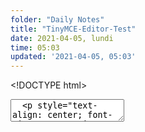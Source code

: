 ```yaml
---
folder: "Daily Notes"
title: "TinyMCE-Editor-Test"
date: 2021-04-05, lundi
time: 05:03
updated: '2021-04-05, 05:03'
---
```


<\!DOCTYPE html>
<html lang="en">
<head>
    <meta charset="UTF-8">
    <meta http-equiv="X-UA-Compatible" content="IE=edge">
    <meta name="viewport" content="width=device-width, initial-scale=1.0">
    <title>Document</title>
</head>
<body>
 <textarea id="custom-toolbar-button">
  <p style="text-align: center; font-size: 15px;"><img title="TinyMCE Logo" src="//www.tiny.cloud/images/glyph-tinymce@2x.png" alt="TinyMCE Logo" width="110" height="97" />
  </p>
  <h2 style="text-align: center;">Welcome to the TinyMCE editor demo!</h2>
  <p>Select a menu item from the listbox above and it will insert contents into the editor at the caret position.</p>

  <h2>Got questions or need help?</h2>
  <ul>
    <li>Our <a href="https://www.tiny.cloud/docs/">documentation</a> is a great resource for learning how to configure TinyMCE.</li>
    <li>Have a specific question? Try the <a href="https://stackoverflow.com/questions/tagged/tinymce" target="_blank" rel="noopener"><code>tinymce</code> tag at Stack Overflow</a>.</li>
    <li>We also offer enterprise grade support as part of <a href="https://www.tiny.cloud/pricing">TinyMCE premium plans</a>.</li>
  </ul>

  <h2>Found a bug?</h2>
  <p>If you think you have found a bug please create an issue on the <a href="https://github.com/tinymce/tinymce/issues">GitHub repo</a> to report it to the developers.</p>

  <h2>Finally ...</h2>
  <p>Don't forget to check out our other product <a href="http://www.plupload.com" target="_blank">Plupload</a>, your ultimate upload solution featuring HTML5 upload support.</p>
  <p>Thanks for supporting TinyMCE! We hope it helps you and your users create great content.
    <br>All the best from the TinyMCE team.</p>
</textarea>

</body>
</html>
